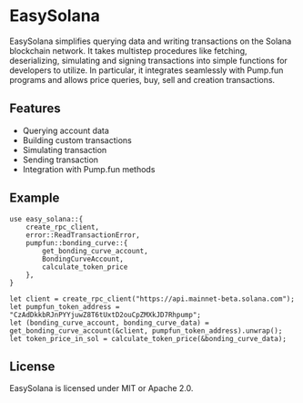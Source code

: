 # EasySolana

EasySolana simplifies querying data and writing transactions on the Solana
blockchain network. It takes multistep procedures like fetching, deserializing,
simulating and signing transactions into simple functions for developers to utilize.
In particular, it integrates seamlessly with Pump.fun programs and allows price queries, 
buy, sell and creation transactions. 

## Features

- Querying account data 
- Building custom transactions
- Simulating transaction
- Sending transaction
- Integration with Pump.fun methods

## Example

    use easy_solana::{
        create_rpc_client, 
        error::ReadTransactionError, 
        pumpfun::bonding_curve::{
            get_bonding_curve_account, 
            BondingCurveAccount, 
            calculate_token_price
        },
    }

    let client = create_rpc_client("https://api.mainnet-beta.solana.com");
    let pumpfun_token_address = "CzAdDkkbRJnPYYjuwZ8T6tUxtD2ouCpZMXkJD7Rhpump";
    let (bonding_curve_account, bonding_curve_data) = get_bonding_curve_account(&client, pumpfun_token_address).unwrap();
    let token_price_in_sol = calculate_token_price(&bonding_curve_data);


## License
EasySolana is licensed under MIT or Apache 2.0.

